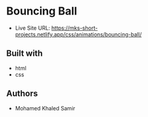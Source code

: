 # Bouncing Ball

- Live Site URL: https://mks-short-projects.netlify.app/css/animations/bouncing-ball/

## Built with

- html
- css

## Authors

- Mohamed Khaled Samir
